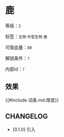 # 鹿

等级：`2`

标签：`生物` `中型生物` `鹿`

可吸血量：`80`

解锁条件：`?`

内部id：`?`

## 效果

{{#include 词条.md:厚皮}}

## CHANGELOG

- [0.1.0] 引入

